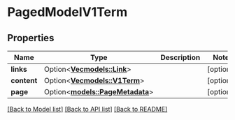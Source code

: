 # PagedModelV1Term

## Properties

Name | Type | Description | Notes
------------ | ------------- | ------------- | -------------
**links** | Option<[**Vec<models::Link>**](Link.md)> |  | [optional]
**content** | Option<[**Vec<models::V1Term>**](V1Term.md)> |  | [optional]
**page** | Option<[**models::PageMetadata**](PageMetadata.md)> |  | [optional]

[[Back to Model list]](../README.md#documentation-for-models) [[Back to API list]](../README.md#documentation-for-api-endpoints) [[Back to README]](../README.md)


